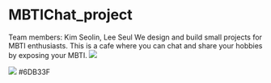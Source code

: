 # MBTIChat_project
Team members: Kim Seolin, Lee Seul
We design and build small projects for MBTI enthusiasts.
This is a cafe where you can chat and share your hobbies by exposing your MBTI.
<img src="https://user-images.githubusercontent.com/91828874/175449454-5dd88e9d-88ff-4275-8adb-a126334c434c.jpg"/></a>

<img src="https://img.shields.io/badge/#6DB33F?style=flat-square&logo=Spring&logoColor=white"/></a>
#6DB33F
